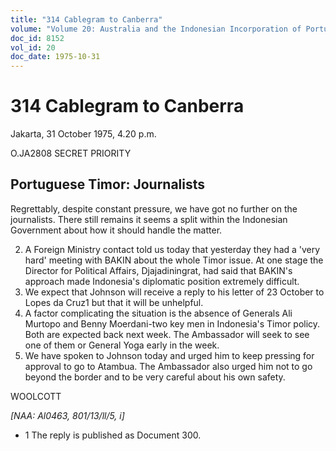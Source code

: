 ```yaml
---
title: "314 Cablegram to Canberra"
volume: "Volume 20: Australia and the Indonesian Incorporation of Portuguese Timor, 1974-1976"
doc_id: 8152
vol_id: 20
doc_date: 1975-10-31
---
```


# 314 Cablegram to Canberra

Jakarta, 31 October 1975, 4.20 p.m.

O.JA2808 SECRET PRIORITY

## Portuguese Timor: Journalists

Regrettably, despite constant pressure, we have got no further on the journalists. There still remains it seems a split within the Indonesian Government about how it should handle the matter.

  2. A Foreign Ministry contact told us today that yesterday they had a 'very hard' meeting with BAKIN about the whole Timor issue. At one stage the Director for Political Affairs, Djajadiningrat, had said that BAKIN's approach made Indonesia's diplomatic position extremely difficult.
  3. We expect that Johnson will receive a reply to his letter of 23 October to Lopes da Cruz1 but that it will be unhelpful.
  4. A factor complicating the situation is the absence of Generals Ali Murtopo and Benny Moerdani-two key men in Indonesia's Timor policy. Both are expected back next week. The Ambassador will seek to see one of them or General Yoga early in the week.
  5. We have spoken to Johnson today and urged him to keep pressing for approval to go to Atambua. The Ambassador also urged him not to go beyond the border and to be very careful about his own safety.



WOOLCOTT

_[NAA: Al0463, 801/13/ll/5, i]_

  * 1 The reply is published as Document 300.


